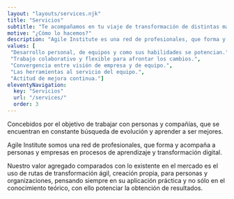 ```yaml
--- 
layout: "layouts/services.njk" 
title: "Servicios"
subtitle: "Te acompañamos en tu viaje de transformación de distintas maneras."
motive: "¿Cómo lo hacemos?"
description: "Agile Institute es una red de profesionales, que forma y acompaña a personas y empresas en procesos de aprendizaje y transformación digital." 
values: [
 "Desarrollo personal, de equipos y como sus habilidades se potencian.",
 "Trabajo colaborativo y flexible para afrontar los cambios.",
 "Convergencia entre visión de empresa y de equipo.",
 "Las herramientas al servicio del equipo.",
 "Actitud de mejora continua."]
eleventyNavigation:
  key: "Servicios"
  url: "/services/"
  order: 3
---
```


Concebidos por el objetivo de trabajar con personas y compañías,
que se encuentran en constante búsqueda de evolución y aprender a ser mejores.

Agile Institute somos una red de profesionales, que forma y acompaña a personas y empresas en procesos de aprendizaje y transformación digital.

Nuestro valor agregado comparados con lo existente en el mercado es el uso de rutas de transformación ágil, creación propia,  para personas y organizaciones, pensando siempre en su aplicación práctica y no sólo en el conocimiento teórico, con ello potenciar la obtención de resultados.